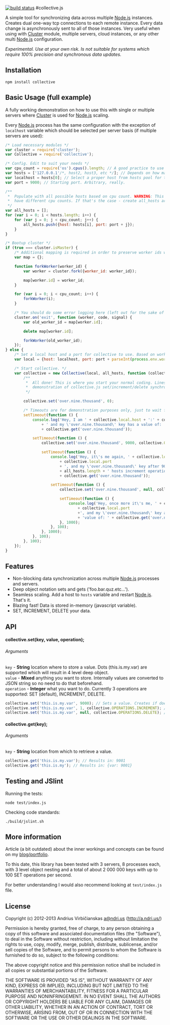 [![build status](https://secure.travis-ci.org/arch1t3ct/collective.js.png)](http://travis-ci.org/arch1t3ct/collective.js)
#collective.js

A simple tool for synchronizing data across multiple [Node.js](http://nodejs.org/) instances. 
Creates dual one-way tcp connections to each remote instance. Every data change is asynchronously 
sent to all of those instances. Very useful when using with 
[Cluster](http://nodejs.org/api/cluster.html) module, multiple servers, cloud instances, or any 
other multi [Node.js](http://nodejs.org/) configuration.

_Experimental. Use at your own risk. Is not suitable for systems which require 100% precision and 
synchronous data updates._

## Installation

```
npm install collective
```

## Basic Usage (full example)

A fully working demonstration on how to use this with single or multiple servers where 
[Cluster](http://nodejs.org/api/cluster.html) is used for [Node.js](http://nodejs.org/) scaling.

Every [Node.js](http://nodejs.org/) process has the same configuration with the exception of 
`localhost` variable which should be selected per server basis (if multiple servers are used):


```js
/* Load necessary modules */
var cluster = require('cluster');
var Collective = require('collective');

/* Config. Edit to suit your needs */
var cpu_count = require('os').cpus().length; // A good practice to use all of availabe processors.
var hosts = ['127.0.0.1'/*, host2, host3, etc */]; // Depends on how many servers you have.
var localhost = hosts[0]; // Select a proper host from hosts pool for the current server.
var port = 9000; // Starting port. Arbitrary, really.

/**
 *  Populate with all possible hosts based on cpu count. WARNING: This will not work if your servers
 *  have different cpu counts. If that's the case - create all_hosts array manually.
 */
var all_hosts = [];
for (var i = 0; i < hosts.length; i++) {
    for (var j = 0; j < cpu_count; j++) {
        all_hosts.push({host: hosts[i], port: port + j});
    }
}

/* Bootup cluster */
if (true === cluster.isMaster) {
    /* Additional mapping is required in order to preserve worker ids when they are restarted. */
    var map = {};

    function forkWorker(worker_id) {
        var worker = cluster.fork({worker_id: worker_id});

        map[worker.id] = worker_id;
    }

    for (var i = 0; i < cpu_count; i++) {
        forkWorker(i);
    }

    /* You should do some error logging here (left out for the sake of simplicity) */
    cluster.on('exit', function (worker, code, signal) {
        var old_worker_id = map[worker.id];

        delete map[worker.id];

        forkWorker(old_worker_id);
    });
} else {
    /* Set a local host and a port for collective to use. Based on worker id. */
    var local = {host: localhost, port: port + parseInt(process.env.worker_id, 10)};

    /* Start collective. */
    var collective = new Collective(local, all_hosts, function (collective) {
        /**
         *  All done! This is where you start your normal coding. Lines below are just a
         *  demonstration of collective.js set/increment/delete synchronization capabilities.
         */

        collective.set('over.nine.thousand', 0);

        /* Timeouts are for demonstration purposes only, just to wait for the final result. */
        setTimeout(function () {
            console.log('Hey, I am ' + collective.local.host + ':' + collective.local.port
                + ' and my \'over.nine.thousand\' key has a value of: '
                + collective.get('over.nine.thousand'));

            setTimeout(function () {
                collective.set('over.nine.thousand', 9000, collective.OPERATIONS.INCREMENT);

                setTimeout(function () {
                    console.log('Hey, it\'s me again, ' + collective.local.host + ':'
                        + collective.local.port
                        + ', and my \'over.nine.thousand\' key after 9000 x '
                        + all_hosts.length + ' hosts increment operations has a value of: '
                        + collective.get('over.nine.thousand'));

                    setTimeout(function () {
                        collective.set('over.nine.thousand', null, collective.OPERATIONS.DELETE);

                        setTimeout(function () {
                            console.log('Hey, once more it\'s me, ' + collective.local.host + ':'
                                + collective.local.port
                                +', and my \'over.nine.thousand\' key after delete operation has a '
                                + 'value of: ' + collective.get('over.nine.thousand'));
                        }, 1000);
                    }, 100);
                }, 1000);
            }, 100);
        }, 100);
    });
}
```

## Features

  * Non-blocking data synchronization across multiple [Node.js](http://nodejs.org/) processes and servers.
  * Deep object notation sets and gets ('foo.bar.quz.etc...'). 
  * Seamless scaling. Add a host to `hosts` variable and restart [Node.js](http://nodejs.org/). That's it.
  * Blazing fast! Data is stored in-memory (javascript variable).
  * SET, INCREMENT, DELETE your data.

## API
#### collective.set(key, value, operation);

###### Arguments
`key` - **String** location where to store a value. Dots (this.is.my.var) are supported which will result in 4 level deep object.  
`value` - **Mixed** anything you want to store. Internally values are converted to JSON string so no need to do that beforehand.  
`operation` - **Integer** what you want to do. Currently 3 operations are supported: SET (default), INCREMENT, DELETE.
```js
collective.set('this.is.my.var', 9000); // Sets a value. Creates if doesn't exist, replaces if does.
collective.set('this.is.my.var', 1, collective.OPERATIONS.INCREMENT); // Increments a value. Should be 9001 after this.
collective.set('this.is.my.var', null, collective.OPERATIONS.DELETE); // Deletes last part of the key (var in this case). Value is ignored.
```

#### collective.get(key);

###### Arguments
`key` - **String** location from which to retrieve a value.
```js
collective.get('this.is.my.var'); // Results in: 9001
collective.get('this.is.my'); // Results in: {var: 9001}
```

## Testing and JSlint

Running the tests:
```
node test/index.js
```

Checking code standards:
```
./build/jslint.sh
```

## More information

Article (a bit outdated) about the inner workings and concepts can be found on my [blog/portfolio](http://a.ndri.us/blog/collective-js-increase-your-node-js-application-performance-even-more).


To this date, this library has been tested with 3 servers, 8 processes each, with 3 level object nesting and a total 
of about 2 000 000 keys with up to 100 SET operations per second.

For better understanding I would also recommend looking at `test/index.js` file.

## License

Copyright (c) 2012-2013 Andrius Virbičianskas <a@ndri.us> (http://a.ndri.us/)

Permission is hereby granted, free of charge, to any person obtaining a copy of this software and 
associated documentation files (the "Software"), to deal in the Software without restriction, 
including without limitation the rights to use, copy, modify, merge, publish, distribute, 
sublicense, and/or sell copies of the Software, and to permit persons to whom the Software is 
furnished to do so, subject to the following conditions:

The above copyright notice and this permission notice shall be included in all copies or substantial 
portions of the Software.

THE SOFTWARE IS PROVIDED "AS IS", WITHOUT WARRANTY OF ANY KIND, EXPRESS OR IMPLIED, INCLUDING BUT 
NOT LIMITED TO THE WARRANTIES OF MERCHANTABILITY, FITNESS FOR A PARTICULAR PURPOSE AND 
NONINFRINGEMENT. IN NO EVENT SHALL THE AUTHORS OR COPYRIGHT HOLDERS BE LIABLE FOR ANY CLAIM, DAMAGES 
OR OTHER LIABILITY, WHETHER IN AN ACTION OF CONTRACT, TORT OR OTHERWISE, ARISING FROM, OUT OF OR IN 
CONNECTION WITH THE SOFTWARE OR THE USE OR OTHER DEALINGS IN THE SOFTWARE.